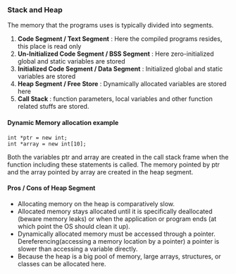 ### Stack and Heap
The memory that the programs uses is typically divided into segments.
1. **Code Segment / Text Segment** : Here the compiled programs resides, this place is read only 
2. **Un-Initialized Code Segment / BSS Segment** : Here zero-initialized global and static variables are stored
3. **Initialized Code Segment / Data Segment** : Initialized global and static variables are stored
4. **Heap Segment / Free Store** : Dynamically allocated variables are stored here
5. **Call Stack** : function parameters, local variables and other function related stuffs are stored.

#### Dynamic Memory allocation example
```
int *ptr = new int;
int *array = new int[10];
```
Both the variables ptr and array are created in the call stack frame when the function including these statements is called. The memory pointed by ptr and the array pointed by array are created in the heap segment.

#### Pros / Cons of Heap Segment
* Allocating memory on the heap is comparatively slow.
* Allocated memory stays allocated until it is specifically deallocated (beware memory leaks) or when the application or program ends (at which point the OS should clean it up).
* Dynamically allocated memory must be accessed through a pointer. Dereferencing(accessing a memory location by a pointer) a pointer is slower than accessing a variable directly.
* Because the heap is a big pool of memory, large arrays, structures, or classes can be allocated here.